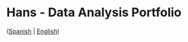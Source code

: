 # Hans - Data Analysis Portfolio 
([Spanish](https://github.com/HansAllTech/Hans_Data_Analysis_Portfolio/blob/main/Proyectos.md#tabla-de-contenido-es--en) | [English](https://github.com/HansAllTech/Hans_Data_Analysis_Portfolio/blob/main/Projects.md#table-of-content-es--en))     
                               
                                                                                                                                                           
                                            
                                                            
                               
                    
                       
      
    
         
     
   
 
 
 
